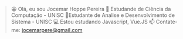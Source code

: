 > 😀 Olá, eu sou Jocemar Hoppe Pereira
> 📗 Estudande de Ciência da Computação - UNISC
> 📘Estudante de Analise e Desenvolvimento de Sistema - UNISC
> 💻 Estou estudando Javascript, Vue.JS
> 📫 Contate-me: jocemarpere@gmail.com
